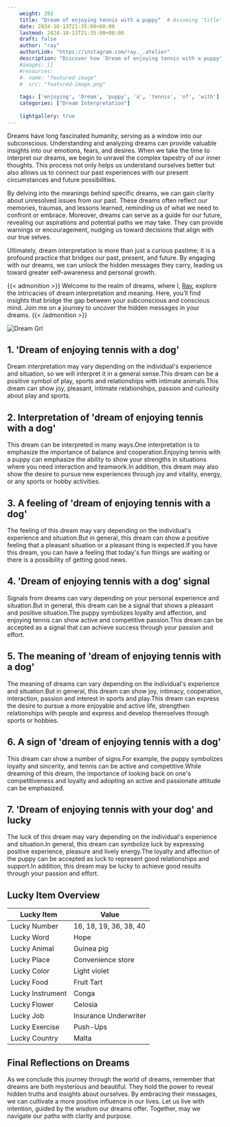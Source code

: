 ```yaml
---
    weight: 292
    title: "Dream of enjoying tennis with a puppy"  # Assuming 'title' column exists
    date: 2024-10-13T21:35:00+08:00
    lastmod: 2024-10-13T21:35:00+08:00
    draft: false
    author: "ray"
    authorLink: "https://instagram.com/ray._.atelier"
    description: "Discover how 'Dream of enjoying tennis with a puppy' can interpret your future and uncover its significant meanings in your life."
    #images: []
    #resources:
    #- name: "featured-image"
    #  src: "featured-image.png"
    
    tags: ['enjoying', 'Dream', 'puppy', 'a', 'tennis', 'of', 'with']
    categories: ["Dream Interpretation"]
    
    lightgallery: true
---
```

    
Dreams have long fascinated humanity, serving as a window into our subconscious. Understanding and analyzing dreams can provide valuable insights into our emotions, fears, and desires. When we take the time to interpret our dreams, we begin to unravel the complex tapestry of our inner thoughts. This process not only helps us understand ourselves better but also allows us to connect our past experiences with our present circumstances and future possibilities.

By delving into the meanings behind specific dreams, we can gain clarity about unresolved issues from our past. These dreams often reflect our memories, traumas, and lessons learned, reminding us of what we need to confront or embrace. Moreover, dreams can serve as a guide for our future, revealing our aspirations and potential paths we may take. They can provide warnings or encouragement, nudging us toward decisions that align with our true selves.

Ultimately, dream interpretation is more than just a curious pastime; it is a profound practice that bridges our past, present, and future. By engaging with our dreams, we can unlock the hidden messages they carry, leading us toward greater self-awareness and personal growth.

{{< admonition >}}
Welcome to the realm of dreams, where I, [Ray](https://instagram.com/ray._.atelier), explore the intricacies of dream interpretation and meaning. Here, you’ll find insights that bridge the gap between your subconscious and conscious mind. Join me on a journey to uncover the hidden messages in your dreams.
{{< /admonition >}}

![Dream Grl](https://cdn.pixabay.com/photo/2017/11/02/03/35/gothic-2910057_1280.jpg "Dream Grl")

## 1. 'Dream of enjoying tennis with a dog'
Dream interpretation may vary depending on the individual's experience and situation, so we will interpret it in a general sense.This dream can be a positive symbol of play, sports and relationships with intimate animals.This dream can show joy, pleasant, intimate relationships, passion and curiosity about play and sports.

## 2. Interpretation of 'dream of enjoying tennis with a dog'
This dream can be interpreted in many ways.One interpretation is to emphasize the importance of balance and cooperation.Enjoying tennis with a puppy can emphasize the ability to show your strengths in situations where you need interaction and teamwork.In addition, this dream may also show the desire to pursue new experiences through joy and vitality, energy, or any sports or hobby activities.

## 3. A feeling of 'dream of enjoying tennis with a dog'
The feeling of this dream may vary depending on the individual's experience and situation.But in general, this dream can show a positive feeling that a pleasant situation or a pleasant thing is expected.If you have this dream, you can have a feeling that today's fun things are waiting or there is a possibility of getting good news.

## 4. 'Dream of enjoying tennis with a dog' signal
Signals from dreams can vary depending on your personal experience and situation.But in general, this dream can be a signal that shows a pleasant and positive situation.The puppy symbolizes loyalty and affection, and enjoying tennis can show active and competitive passion.This dream can be accepted as a signal that can achieve success through your passion and effort.

## 5. The meaning of 'dream of enjoying tennis with a dog'
The meaning of dreams can vary depending on the individual's experience and situation.But in general, this dream can show joy, intimacy, cooperation, interaction, passion and interest in sports and play.This dream can express the desire to pursue a more enjoyable and active life, strengthen relationships with people and express and develop themselves through sports or hobbies.

## 6. A sign of 'dream of enjoying tennis with a dog'
This dream can show a number of signs.For example, the puppy symbolizes loyalty and sincerity, and tennis can be active and competitive.While dreaming of this dream, the importance of looking back on one's competitiveness and loyalty and adopting an active and passionate attitude can be emphasized.

## 7. 'Dream of enjoying tennis with your dog' and lucky
The luck of this dream may vary depending on the individual's experience and situation.In general, this dream can symbolize luck by expressing positive experience, pleasure and lively energy.The loyalty and affection of the puppy can be accepted as luck to represent good relationships and support.In addition, this dream may be lucky to achieve good results through your passion and effort.

## Lucky Item Overview
| Lucky Item          | Value              |
|---------------|--------------------|
| Lucky Number        | 16, 18, 19, 36, 38, 40  |
| Lucky Word          | Hope |
| Lucky Animal        | Guinea pig |
| Lucky Place         | Convenience store     |
| Lucky Color         | Light violet     |
| Lucky Food          | Fruit Tart      |
| Lucky Instrument    | Conga |
| Lucky Flower        | Celosia    |
| Lucky Job           | Insurance Underwriter       |
| Lucky Exercise      | Push-Ups  |
| Lucky Country       | Malta    |


##  Final Reflections on Dreams

As we conclude this journey through the world of dreams, remember that dreams are both mysterious and beautiful. They hold the power to reveal hidden truths and insights about ourselves. By embracing their messages, we can cultivate a more positive influence in our lives. Let us live with intention, guided by the wisdom our dreams offer. Together, may we navigate our paths with clarity and purpose.
